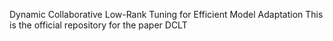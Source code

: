 Dynamic Collaborative Low-Rank Tuning for Efficient Model Adaptation
This is the official repository for the paper DCLT
